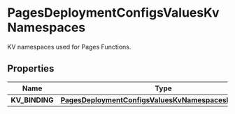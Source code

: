 

# PagesDeploymentConfigsValuesKvNamespaces

KV namespaces used for Pages Functions.

## Properties

| Name | Type | Description | Notes |
|------------ | ------------- | ------------- | -------------|
|**KV_BINDING** | [**PagesDeploymentConfigsValuesKvNamespacesKVBINDING**](PagesDeploymentConfigsValuesKvNamespacesKVBINDING.md) |  |  [optional] |



